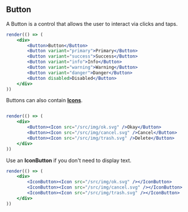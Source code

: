 ## Button

[wiki]: /wiki/modules/_components_controls_button_.html "Button"
[wiki]: /wiki/modules/_components_controls_iconbutton_.html "IconButton"

A Button is a control that allows the user to interact via clicks and taps.

```jsx
render(() => (
	<div>
		<Button>Button</Button>
		<Button variant="primary">Primary</Button>
		<Button variant="success">Success</Button>
		<Button variant="info">Info</Button>
		<Button variant="warning">Warning</Button>
		<Button variant="danger">Danger</Button>
		<Button disabled>Disabled</Button>
	</div>
))
```

Buttons can also contain **[Icons](/components/typography/Icon)**.

```jsx

render(() => (
	<div>
		<Button><Icon src="/src/img/ok.svg" />Okay</Button>
		<Button><Icon src="/src/img/cancel.svg" />Cancel</Button>
		<Button><Icon src="/src/img/trash.svg" />Delete</Button>
	</div>
))
```

Use an **IconButton** if you don't need to display text.

```jsx
render(() => (
	<div>
		<IconButton><Icon src="/src/img/ok.svg" /></IconButton>
		<IconButton><Icon src="/src/img/cancel.svg" /></IconButton>
		<IconButton><Icon src="/src/img/trash.svg" /></IconButton>
	</div>
))
```

